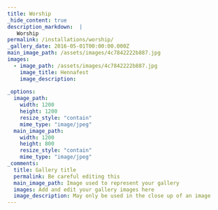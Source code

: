 ```yaml
---
title: Worship
_hide_content: true
description_markdown:  |
   Worship
permalink: /installations/worship/
_gallery_date: 2016-05-01T00:00:00.000Z
main_image_path: /assets/images/4c7842222b887.jpg
images:            
  - image_path: /assets/images/4c7842222b887.jpg
    image_title: Hennafest
    image_description:   
          
_options:
  image_path:
    width: 1200
    height: 1200
    resize_style: "contain"
    mime_type: "image/jpeg"
  main_image_path:
    width: 1200
    height: 800
    resize_style: "contain"
    mime_type: "image/jpeg"
_comments:
  title: Gallery title
  permalink: Be careful editing this
  main_image_path: Image used to represent your gallery
  images: Add and edit your gallery images here
  image_description: May only be used in the close up of an image
---
```



